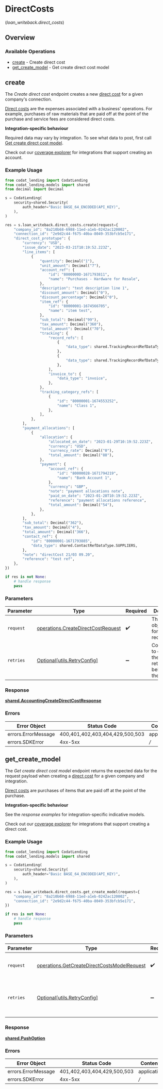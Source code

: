 # DirectCosts
(*loan_writeback.direct_costs*)

## Overview

### Available Operations

* [create](#create) - Create direct cost
* [get_create_model](#get_create_model) - Get create direct cost model

## create

The *Create direct cost* endpoint creates a new [direct cost](https://docs.codat.io/lending-api#/schemas/DirectCost) for a given company's connection.

[Direct costs](https://docs.codat.io/lending-api#/schemas/DirectCost) are the expenses associated with a business' operations. For example, purchases of raw materials that are paid off at the point of the purchase and service fees are considered direct costs.

**Integration-specific behaviour**

Required data may vary by integration. To see what data to post, first call [Get create direct cost model](https://docs.codat.io/lending-api#/operations/get-create-directCosts-model).

Check out our [coverage explorer](https://knowledge.codat.io/supported-features/accounting?view=tab-by-data-type&dataType=directCosts) for integrations that support creating an account.


### Example Usage

```python
from codat_lending import CodatLending
from codat_lending.models import shared
from decimal import Decimal

s = CodatLending(
    security=shared.Security(
        auth_header="Basic BASE_64_ENCODED(API_KEY)",
    ),
)

res = s.loan_writeback.direct_costs.create(request={
    "company_id": "8a210b68-6988-11ed-a1eb-0242ac120002",
    "connection_id": "2e9d2c44-f675-40ba-8049-353bfcb5e171",
    "direct_cost_prototype": {
        "currency": "USD",
        "issue_date": "2023-03-21T10:19:52.223Z",
        "line_items": [
            {
                "quantity": Decimal("1"),
                "unit_amount": Decimal("7"),
                "account_ref": {
                    "id": "8000000D-1671793811",
                    "name": "Purchases - Hardware for Resale",
                },
                "description": "test description line 1",
                "discount_amount": Decimal("0"),
                "discount_percentage": Decimal("0"),
                "item_ref": {
                    "id": "80000001-1674566705",
                    "name": "item test",
                },
                "sub_total": Decimal("99"),
                "tax_amount": Decimal("360"),
                "total_amount": Decimal("70"),
                "tracking": {
                    "record_refs": [
                        {
                            "data_type": shared.TrackingRecordRefDataType.TRACKING_CATEGORIES,
                        },
                        {
                            "data_type": shared.TrackingRecordRefDataType.TRACKING_CATEGORIES,
                        },
                    ],
                    "invoice_to": {
                        "data_type": "invoice",
                    },
                },
                "tracking_category_refs": [
                    {
                        "id": "80000001-1674553252",
                        "name": "Class 1",
                    },
                ],
            },
        ],
        "payment_allocations": [
            {
                "allocation": {
                    "allocated_on_date": "2023-01-29T10:19:52.223Z",
                    "currency": "USD",
                    "currency_rate": Decimal("0"),
                    "total_amount": Decimal("88"),
                },
                "payment": {
                    "account_ref": {
                        "id": "80000028-1671794219",
                        "name": "Bank Account 1",
                    },
                    "currency": "GBP",
                    "note": "payment allocations note",
                    "paid_on_date": "2023-01-28T10:19:52.223Z",
                    "reference": "payment allocations reference",
                    "total_amount": Decimal("54"),
                },
            },
        ],
        "sub_total": Decimal("362"),
        "tax_amount": Decimal("4"),
        "total_amount": Decimal("366"),
        "contact_ref": {
            "id": "80000001-1671793885",
            "data_type": shared.ContactRefDataType.SUPPLIERS,
        },
        "note": "directCost 21/03 09.20",
        "reference": "test ref",
    },
})

if res is not None:
    # handle response
    pass

```

### Parameters

| Parameter                                                                                | Type                                                                                     | Required                                                                                 | Description                                                                              |
| ---------------------------------------------------------------------------------------- | ---------------------------------------------------------------------------------------- | ---------------------------------------------------------------------------------------- | ---------------------------------------------------------------------------------------- |
| `request`                                                                                | [operations.CreateDirectCostRequest](../../models/operations/createdirectcostrequest.md) | :heavy_check_mark:                                                                       | The request object to use for the request.                                               |
| `retries`                                                                                | [Optional[utils.RetryConfig]](../../models/utils/retryconfig.md)                         | :heavy_minus_sign:                                                                       | Configuration to override the default retry behavior of the client.                      |

### Response

**[shared.AccountingCreateDirectCostResponse](../../models/shared/accountingcreatedirectcostresponse.md)**

### Errors

| Error Object                    | Status Code                     | Content Type                    |
| ------------------------------- | ------------------------------- | ------------------------------- |
| errors.ErrorMessage             | 400,401,402,403,404,429,500,503 | application/json                |
| errors.SDKError                 | 4xx-5xx                         | */*                             |


## get_create_model

The *Get create direct cost model* endpoint returns the expected data for the request payload when creating a [direct cost](https://docs.codat.io/lending-api#/schemas/DirectCost) for a given company and integration.

[Direct costs](https://docs.codat.io/lending-api#/schemas/DirectCost) are purchases of items that are paid off at the point of the purchase.

**Integration-specific behaviour**

See the *response examples* for integration-specific indicative models.

Check out our [coverage explorer](https://knowledge.codat.io/supported-features/accounting?view=tab-by-data-type&dataType=directCosts) for integrations that support creating a direct cost.


### Example Usage

```python
from codat_lending import CodatLending
from codat_lending.models import shared

s = CodatLending(
    security=shared.Security(
        auth_header="Basic BASE_64_ENCODED(API_KEY)",
    ),
)

res = s.loan_writeback.direct_costs.get_create_model(request={
    "company_id": "8a210b68-6988-11ed-a1eb-0242ac120002",
    "connection_id": "2e9d2c44-f675-40ba-8049-353bfcb5e171",
})

if res is not None:
    # handle response
    pass

```

### Parameters

| Parameter                                                                                                  | Type                                                                                                       | Required                                                                                                   | Description                                                                                                |
| ---------------------------------------------------------------------------------------------------------- | ---------------------------------------------------------------------------------------------------------- | ---------------------------------------------------------------------------------------------------------- | ---------------------------------------------------------------------------------------------------------- |
| `request`                                                                                                  | [operations.GetCreateDirectCostsModelRequest](../../models/operations/getcreatedirectcostsmodelrequest.md) | :heavy_check_mark:                                                                                         | The request object to use for the request.                                                                 |
| `retries`                                                                                                  | [Optional[utils.RetryConfig]](../../models/utils/retryconfig.md)                                           | :heavy_minus_sign:                                                                                         | Configuration to override the default retry behavior of the client.                                        |

### Response

**[shared.PushOption](../../models/shared/pushoption.md)**

### Errors

| Error Object                | Status Code                 | Content Type                |
| --------------------------- | --------------------------- | --------------------------- |
| errors.ErrorMessage         | 401,402,403,404,429,500,503 | application/json            |
| errors.SDKError             | 4xx-5xx                     | */*                         |
